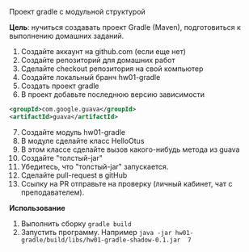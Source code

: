 Проект gradle с модульной структурой

**Цель**: нучиться создавать проект Gradle (Maven), подготовиться к выполнению домашних заданий.

1. Создайте аккаунт на github.com (если еще нет)
2. Создайте репозиторий для домашних работ 
3. Сделайте checkout репозитория на свой компьютер
4. Создайте локальный бранч hw01-gradle
5. Создать проект gradle
6. В проект добавьте последнюю версию зависимости
```xml
<groupId>com.google.guava</groupId>
<artifactId>guava</artifactId>
````
7. Создайте модуль hw01-gradle
8. В модуле сделайте класс HelloOtus
9. В этом классе сделайте вызов какого-нибудь метода из guava
10. Создайте "толстый-jar"
11. Убедитесь, что "толстый-jar" запускается.
12. Сделайте pull-request в gitHub
13. Ссылку на PR отправьте на проверку (личный кабинет, чат с преподавателем).

**Использование**
1. Выполнить сборку ```gradle build```
2. Запустить программу. Например ```java -jar hw01-gradle/build/libs/hw01-gradle-shadow-0.1.jar  7```
